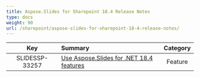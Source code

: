```yaml
---
title: Aspose.Slides for Sharepoint 18.4 Release Notes
type: docs
weight: 90
url: /sharepoint/aspose-slides-for-sharepoint-18-4-release-notes/
---
```


|**Key** |**Summary** |**Category** |
| :-: | :- | :-: |
|SLIDESSP-33257|[Use Aspose.Slides for .NET 18.4 features](/slides/net/aspose-slides-for-net-18-4-release-notes/)|Feature|


